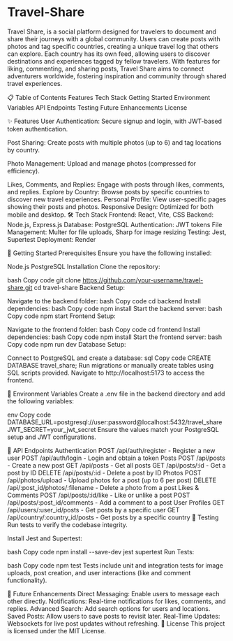 # Travel-Share
 Travel Share, is a social platform designed for travelers to document and share their journeys with a global community. Users can create posts with photos and tag specific countries, creating a unique travel log that others can explore. Each country has its own feed, allowing users to discover destinations and experiences tagged by fellow travelers. With features for liking, commenting, and sharing posts, Travel Share aims to connect adventurers worldwide, fostering inspiration and community through shared travel experiences.

📋 Table of Contents
Features
Tech Stack
Getting Started
Environment Variables
API Endpoints
Testing
Future Enhancements
License

✨ Features
User Authentication: Secure signup and login, with JWT-based token authentication.

Post Sharing: Create posts with multiple photos (up to 6) and tag locations by country.

Photo Management: Upload and manage photos (compressed for efficiency).

Likes, Comments, and Replies: Engage with posts through likes, comments, and replies.
Explore by Country: Browse posts by specific countries to discover new travel experiences.
Personal Profile: View user-specific pages showing their posts and photos.
Responsive Design: Optimized for both mobile and desktop.
🛠 Tech Stack
Frontend: React, Vite, CSS
Backend: Node.js, Express.js
Database: PostgreSQL
Authentication: JWT tokens
File Management: Multer for file uploads, Sharp for image resizing
Testing: Jest, Supertest
Deployment: Render

🚀 Getting Started
Prerequisites
Ensure you have the following installed:

Node.js
PostgreSQL
Installation
Clone the repository:

bash
Copy code
git clone https://github.com/your-username/travel-share.git
cd travel-share
Backend Setup:

Navigate to the backend folder:
bash
Copy code
cd backend
Install dependencies:
bash
Copy code
npm install
Start the backend server:
bash
Copy code
npm start
Frontend Setup:

Navigate to the frontend folder:
bash
Copy code
cd frontend
Install dependencies:
bash
Copy code
npm install
Start the frontend server:
bash
Copy code
npm run dev
Database Setup:

Connect to PostgreSQL and create a database:
sql
Copy code
CREATE DATABASE travel_share;
Run migrations or manually create tables using SQL scripts provided.
Navigate to http://localhost:5173 to access the frontend.

🔐 Environment Variables
Create a .env file in the backend directory and add the following variables:

env
Copy code
DATABASE_URL=postgresql://user:password@localhost:5432/travel_share
JWT_SECRET=your_jwt_secret
Ensure the values match your PostgreSQL setup and JWT configurations.

🔗 API Endpoints
Authentication
POST /api/auth/register - Register a new user
POST /api/auth/login - Login and obtain a token
Posts
POST /api/posts - Create a new post
GET /api/posts - Get all posts
GET /api/posts/:id - Get a post by ID
DELETE /api/posts/:id - Delete a post by ID
Photos
POST /api/photos/upload - Upload photos for a post (up to 6 per post)
DELETE /api/:post_id/photos/:filename - Delete a photo from a post
Likes & Comments
POST /api/posts/:id/like - Like or unlike a post
POST /api/posts/:post_id/comments - Add a comment to a post
User Profiles
GET /api/users/:user_id/posts - Get posts by a specific user
GET /api/country/:country_id/posts - Get posts by a specific country
🧪 Testing
Run tests to verify the codebase integrity.

Install Jest and Supertest:

bash
Copy code
npm install --save-dev jest supertest
Run Tests:

bash
Copy code
npm test
Tests include unit and integration tests for image uploads, post creation, and user interactions (like and comment functionality).

🔮 Future Enhancements
Direct Messaging: Enable users to message each other directly.
Notifications: Real-time notifications for likes, comments, and replies.
Advanced Search: Add search options for users and locations.
Saved Posts: Allow users to save posts to revisit later.
Real-Time Updates: Websockets for live post updates without refreshing.
📄 License
This project is licensed under the MIT License.

